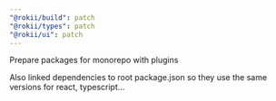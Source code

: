 ```yaml
---
"@rokii/build": patch
"@rokii/types": patch
"@rokii/ui": patch
---
```


Prepare packages for monorepo with plugins

Also linked dependencies to root package.json so they use the same versions for react, typescript...
